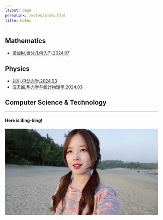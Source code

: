 ```yaml
---
layout: page
permalink: /notes/index.html
title: Notes
---
```




## Mathematics

- [梁灿彬,微分几何入门,2024.07](https://collapsar0615.github.io/mypaper/notes/梁灿彬微分几何入门.pdf)

## Physics

- [刘川,电动力学,2024.03](https://collapsar0615.github.io/mypaper/notes/刘川电动力学.pdf)  
- [汪志诚,热力学与统计物理学,2024.03 ](https://collapsar0615.github.io/mypaper/notes/汪志诚热统.pdf) 

## Computer Science & Technology

---
#### Here is Bing-bing!

<div>
<img src="/images/WBB.JPG">
</div>
<br>



